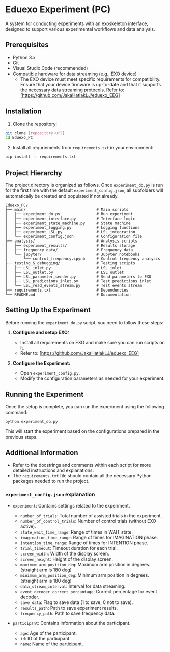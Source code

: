 # Eduexo Experiment (PC)

A system for conducting experiments with an exoskeleton interface, designed to support various experimental workflows and data analysis.

## Prerequisites

- Python 3.x
- Git
- Visual Studio Code (recommended)
- Compatible hardware for data streaming (e.g., EXO device)
    - The EXO device must meet specific requirements for compatibility. Ensure that your device firmware is up-to-date and that it supports the necessary data streaming protocols. Refer to: [https://github.com/JakaHatlakLJ/eduexo_EEG]

## Installation

1. Clone the repository:
```bash
git clone [repository-url]
cd Eduexo_PC
```

2. Install all requriements from `requirements.txt` in your environment:
```bash
pip install -r requirements.txt
```

## Project Hierarchy

The project directory is organized as follows. Once `experiment_do.py` is run for the first time with the default `experiment_config.json`, all subfolders will automatically be created and populated if not already.

```
Eduexo_PC/
├── main/                               # Main scripts
│   ├── experiment_do.py                # Run experiment
│   ├── experiment_interface.py         # Interface logic
│   ├── experiment_state_machine.py     # State machine
│   ├── experiment_logging.py           # Logging functions
│   ├── experiment_LSL.py               # LSL integration
│   └── experiment_config.json          # Configuration file
├── analysis/                           # Analysis scripts
│   ├── experiment_results/             # Results storage
│   ├── frequency_data/                 # Frequency data
│   └── jupyter/                        # Jupyter notebooks
│       └── control_frequency.ipynb     # Control frequency analysis
├── testing_&_debugging/                # Testing scripts
│   ├── LSL_inlet.py                    # LSL inlet
│   ├── LSL_outlet.py                   # LSL outlet
│   ├── LSL_parameter_sender.py         # Send parameters to EXO
│   ├── LSL_predictions_inlet.py        # Test predictions inlet
│   └── LSL_read_events_stream.py       # Test events stream
├── requirements.txt                    # Dependencies
└── README.md                           # Documentation
```

## Setting Up the Experiment

Before running the `experiment_do.py` script, you need to follow these steps:

1. **Configure and setup EXO:**
    - Install all requirements on EXO and make sure you can run scripts on it.
    - Refer to: [https://github.com/JakaHatlakLJ/eduexo_EEG]

2. **Configure the Experiment:**
    - Open `experiment_config.py`.
    - Modify the configuration parameters as needed for your experiment.

## Running the Experiment

Once the setup is complete, you can run the experiment using the following command:

```sh
python experiment_do.py
```

This will start the experiment based on the configurations prepared in the previous steps.

## Additional Information

- Refer to the docstrings and comments within each script for more detailed instructions and explanations.
- The `requirements.txt` file should contain all the necessary Python packages needed to run the project.

### `experiment_config.json` explanation

- `experiment`: Contains settings related to the experiment.
    - `number_of_trials`: Total number of assisted trials in the experiment.
    - `number_of_control_trials`: Number of control trials (without EXO active).
    - `state_wait_time_range`: Range of times in WAIT state.
    - `imagination_time_range`: Range of times for IMAGINATION phase.
    - `intention_time_range`: Range of times for INTENTION phase.
    - `trial_timeout`: Timeout duration for each trial.
    - `screen_width`: Width of the display screen.
    - `screen_height`: Height of the display screen.
    - `maximum_arm_position_deg`: Maximum arm position in degrees. (straight arm is 180 deg)
    - `minimum_arm_position_deg`: Minimum arm position in degrees. (straight arm is 180 deg)
    - `data_stream_interval`: Interval for data streaming.
    - `event_decoder_correct_percantage`: Correct percentage for event decoder.
    - `save_data`: Flag to save data (1 to save, 0 not to save).
    - `results_path`: Path to save experiment results.
    - `frequency_path`: Path to save frequency data.

- `participant`: Contains information about the participant.
    - `age`: Age of the participant.
    - `id`: ID of the participant.
    - `name`: Name of the participant.
